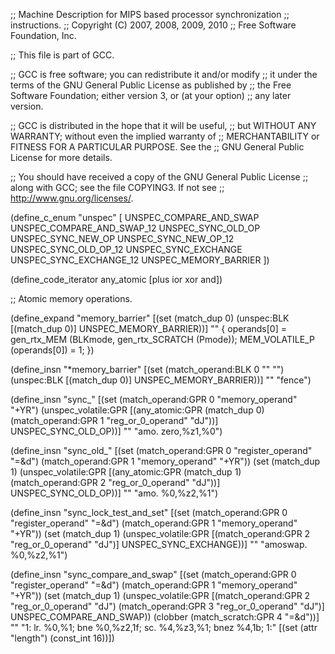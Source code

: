 ;;  Machine Description for MIPS based processor synchronization
;;  instructions.
;;  Copyright (C) 2007, 2008, 2009, 2010
;;  Free Software Foundation, Inc.

;; This file is part of GCC.

;; GCC is free software; you can redistribute it and/or modify
;; it under the terms of the GNU General Public License as published by
;; the Free Software Foundation; either version 3, or (at your option)
;; any later version.

;; GCC is distributed in the hope that it will be useful,
;; but WITHOUT ANY WARRANTY; without even the implied warranty of
;; MERCHANTABILITY or FITNESS FOR A PARTICULAR PURPOSE.  See the
;; GNU General Public License for more details.

;; You should have received a copy of the GNU General Public License
;; along with GCC; see the file COPYING3.  If not see
;; <http://www.gnu.org/licenses/>.

(define_c_enum "unspec" [
  UNSPEC_COMPARE_AND_SWAP
  UNSPEC_COMPARE_AND_SWAP_12
  UNSPEC_SYNC_OLD_OP
  UNSPEC_SYNC_NEW_OP
  UNSPEC_SYNC_NEW_OP_12
  UNSPEC_SYNC_OLD_OP_12
  UNSPEC_SYNC_EXCHANGE
  UNSPEC_SYNC_EXCHANGE_12
  UNSPEC_MEMORY_BARRIER
])

(define_code_iterator any_atomic [plus ior xor and])

;; Atomic memory operations.

(define_expand "memory_barrier"
  [(set (match_dup 0)
	(unspec:BLK [(match_dup 0)] UNSPEC_MEMORY_BARRIER))]
  ""
{
  operands[0] = gen_rtx_MEM (BLKmode, gen_rtx_SCRATCH (Pmode));
  MEM_VOLATILE_P (operands[0]) = 1;
})

(define_insn "*memory_barrier"
  [(set (match_operand:BLK 0 "" "")
	(unspec:BLK [(match_dup 0)] UNSPEC_MEMORY_BARRIER))]
  ""
  "fence")

(define_insn "sync_<optab><mode>"
  [(set (match_operand:GPR 0 "memory_operand" "+YR")
	(unspec_volatile:GPR
          [(any_atomic:GPR (match_dup 0)
		     (match_operand:GPR 1 "reg_or_0_operand" "dJ"))]
	 UNSPEC_SYNC_OLD_OP))]
  ""
  "amo<insn>.<amo> zero,%z1,%0")

(define_insn "sync_old_<optab><mode>"
  [(set (match_operand:GPR 0 "register_operand" "=&d")
	(match_operand:GPR 1 "memory_operand" "+YR"))
   (set (match_dup 1)
	(unspec_volatile:GPR
          [(any_atomic:GPR (match_dup 1)
		     (match_operand:GPR 2 "reg_or_0_operand" "dJ"))]
	 UNSPEC_SYNC_OLD_OP))]
  ""
  "amo<insn>.<amo> %0,%z2,%1")

(define_insn "sync_lock_test_and_set<mode>"
  [(set (match_operand:GPR 0 "register_operand" "=&d")
	(match_operand:GPR 1 "memory_operand" "+YR"))
   (set (match_dup 1)
	(unspec_volatile:GPR [(match_operand:GPR 2 "reg_or_0_operand" "dJ")]
	 UNSPEC_SYNC_EXCHANGE))]
  ""
  "amoswap.<amo> %0,%z2,%1")

(define_insn "sync_compare_and_swap<mode>"
  [(set (match_operand:GPR 0 "register_operand" "=&d")
	(match_operand:GPR 1 "memory_operand" "+YR"))
   (set (match_dup 1)
	(unspec_volatile:GPR [(match_operand:GPR 2 "reg_or_0_operand" "dJ")
			      (match_operand:GPR 3 "reg_or_0_operand" "dJ")]
	 UNSPEC_COMPARE_AND_SWAP))
   (clobber (match_scratch:GPR 4 "=&d"))]
  ""
  "1: lr.<amo> %0,%1; bne %0,%z2,1f; sc.<amo> %4,%z3,%1; bnez %4,1b; 1:"
  [(set (attr "length") (const_int 16))])
